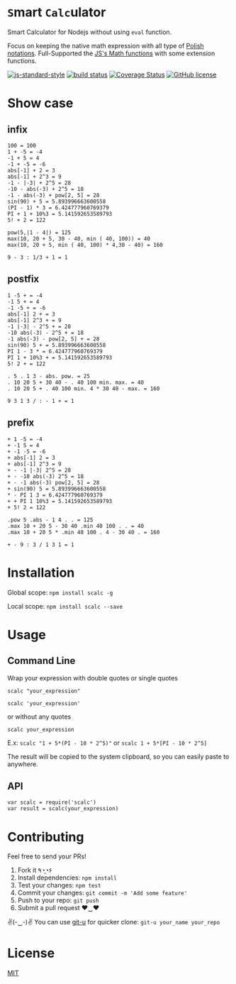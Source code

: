 # `S`mart `Calc`ulator
Smart Calculator for Nodejs without using `eval` function.

Focus on keeping the native math expression with all type of [Polish notations](https://en.wikipedia.org/wiki/Polish_notation).
Full-Supported the [JS's Math functions](https://developer.mozilla.org/en/docs/Web/JavaScript/Reference/Global_Objects/Math) with some extension functions.

[![js-standard-style](https://img.shields.io/badge/code%20style-standard-brightgreen.svg)](http://standardjs.com/)
[![build status](https://travis-ci.org/dominhhai/calculator.svg?branch=master)](http://travis-ci.org/phpjsnerd/calculator)
[![Coverage Status](https://coveralls.io/repos/github/phpjsnerd/calculator/badge.svg?branch=master)](https://coveralls.io/github/phpjsnerd/calculator?branch=master)
[![GitHub license](https://img.shields.io/github/license/phpjsnerd/calculator.svg)](https://github.com/phpjsnerd/calculator/blob/master/LICENSE)

# Show case
## infix
```
100 = 100
1 + -5 = -4
-1 + 5 = 4
-1 + -5 = -6
abs[-1] + 2 = 3
abs[-1] + 2^3 = 9
-1 - |-3| + 2^5 = 28
-10 - abs(-3) + 2^5 = 18
-1 - abs(-3) + pow[2, 5] = 28
sin(90) + 5 = 5.893996663600558
(PI - 1) * 3 = 6.424777960769379
PI + 1 + 10%3 = 5.141592653589793
5! + 2 = 122

pow(5,|1 - 4|) = 125
max(10, 20 + 5, 30 - 40, min ( 40, 100)) = 40
max(10, 20 + 5, min ( 40, 100) * 4,30 - 40) = 160

9 - 3 : 1/3 + 1 = 1
```

## postfix
```
1 -5 + = -4
-1 5 + = 4
-1 -5 + = -6
abs[-1] 2 + = 3
abs[-1] 2^3 + = 9
-1 |-3| - 2^5 + = 28
-10 abs(-3) - 2^5 + = 18
-1 abs(-3) - pow[2, 5] + = 28
sin(90) 5 + = 5.893996663600558
PI 1 - 3 * = 6.424777960769379
PI 1 + 10%3 + = 5.141592653589793
5! 2 + = 122

. 5 . 1 3 - abs. pow. = 25
. 10 20 5 + 30 40 - . 40 100 min. max. = 40
. 10 20 5 + . 40 100 min. 4 * 30 40 - max. = 160

9 3 1 3 / : - 1 + = 1
```

## prefix
```
+ 1 -5 = -4
+ -1 5 = 4
+ -1 -5 = -6
+ abs[-1] 2 = 3
+ abs[-1] 2^3 = 9
+ - -1 |-3| 2^5 = 28
+ - -10 abs(-3) 2^5 = 18
+ - -1 abs(-3) pow[2, 5] = 28
+ sin(90) 5 = 5.893996663600558
* - PI 1 3 = 6.424777960769379
+ + PI 1 10%3 = 5.141592653589793
+ 5! 2 = 122

.pow 5 .abs - 1 4 . . = 125
.max 10 + 20 5 - 30 40 .min 40 100 . . = 40
.max 10 + 20 5 * .min 40 100 . 4 - 30 40 . = 160

+ - 9 : 3 / 1 3 1 = 1
```

# Installation
Global scope:
`npm install scalc -g`

Local scope:
`npm install scalc --save`

# Usage
## Command Line
Wrap your expression with double quotes or single quotes

`scalc "your_expression"`

`scalc 'your_expression'`

or without any quotes

`scalc your_expression`

E.x: `scalc "1 + 5*(PI - 10 * 2^5)"` or `scalc 1 + 5*[PI - 10 * 2^5]`

The result will be copied to the system clipboard, so you can easily paste to anywhere.

## API
```
var scalc = require('scalc')
var result = scalc(your_expression)
```

# Contributing
Feel free to send your PRs!

1. Fork it ٩◔̯◔۶
2. Install dependencies: `npm install`
3. Test your changes: `npm test`
3. Commit your changes: `git commit -m 'Add some feature'`
4. Push to your repo: `git push`
5. Submit a pull request ♥‿♥

✌(-‿-)✌ You can use [git-u](https://www.npmjs.com/package/git-u) for quicker clone: `git-u your_name your_repo`

# License
[MIT](https://github.com/dominhhai/calculator/blob/master/LICENSE)
